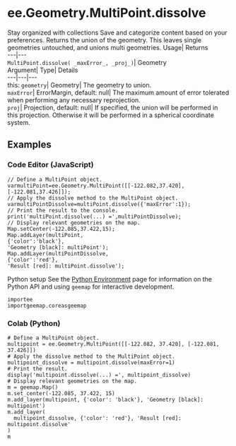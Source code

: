  
#  ee.Geometry.MultiPoint.dissolve 
Stay organized with collections  Save and categorize content based on your preferences. 
Returns the union of the geometry. This leaves single geometries untouched, and unions multi geometries. Usage| Returns  
---|---  
`MultiPoint.dissolve( _maxError_, _proj_)`| Geometry  
Argument| Type| Details  
---|---|---  
this: `geometry`| Geometry| The geometry to union.  
`maxError`| ErrorMargin, default: null| The maximum amount of error tolerated when performing any necessary reprojection.  
`proj`| Projection, default: null| If specified, the union will be performed in this projection. Otherwise it will be performed in a spherical coordinate system.  
## Examples
### Code Editor (JavaScript)
```
// Define a MultiPoint object.
varmultiPoint=ee.Geometry.MultiPoint([[-122.082,37.420],[-122.081,37.426]]);
// Apply the dissolve method to the MultiPoint object.
varmultiPointDissolve=multiPoint.dissolve({'maxError':1});
// Print the result to the console.
print('multiPoint.dissolve(...) =',multiPointDissolve);
// Display relevant geometries on the map.
Map.setCenter(-122.085,37.422,15);
Map.addLayer(multiPoint,
{'color':'black'},
'Geometry [black]: multiPoint');
Map.addLayer(multiPointDissolve,
{'color':'red'},
'Result [red]: multiPoint.dissolve');
```

Python setup
See the [ Python Environment](https://developers.google.com/earth-engine/guides/python_install) page for information on the Python API and using `geemap` for interactive development.
```
importee
importgeemap.coreasgeemap
```

### Colab (Python)
```
# Define a MultiPoint object.
multipoint = ee.Geometry.MultiPoint([[-122.082, 37.420], [-122.081, 37.426]])
# Apply the dissolve method to the MultiPoint object.
multipoint_dissolve = multipoint.dissolve(maxError=1)
# Print the result.
display('multipoint.dissolve(...) =', multipoint_dissolve)
# Display relevant geometries on the map.
m = geemap.Map()
m.set_center(-122.085, 37.422, 15)
m.add_layer(multipoint, {'color': 'black'}, 'Geometry [black]: multipoint')
m.add_layer(
  multipoint_dissolve, {'color': 'red'}, 'Result [red]: multipoint.dissolve'
)
m
```

